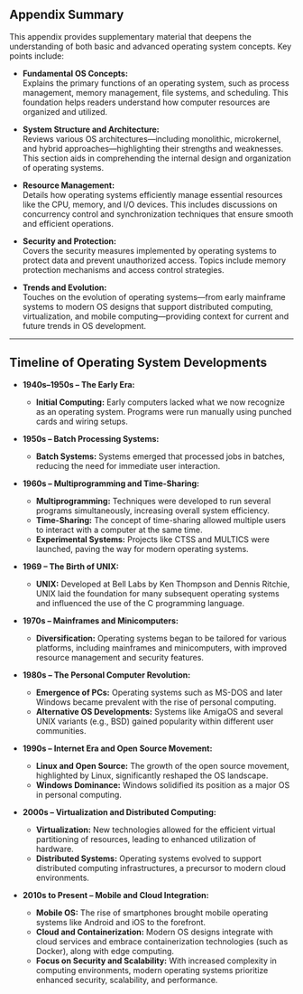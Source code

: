 

## Appendix Summary

This appendix provides supplementary material that deepens the understanding of both basic and advanced operating system concepts. Key points include:

- **Fundamental OS Concepts:**  
  Explains the primary functions of an operating system, such as process management, memory management, file systems, and scheduling. This foundation helps readers understand how computer resources are organized and utilized.

- **System Structure and Architecture:**  
  Reviews various OS architectures—including monolithic, microkernel, and hybrid approaches—highlighting their strengths and weaknesses. This section aids in comprehending the internal design and organization of operating systems.

- **Resource Management:**  
  Details how operating systems efficiently manage essential resources like the CPU, memory, and I/O devices. This includes discussions on concurrency control and synchronization techniques that ensure smooth and efficient operations.

- **Security and Protection:**  
  Covers the security measures implemented by operating systems to protect data and prevent unauthorized access. Topics include memory protection mechanisms and access control strategies.

- **Trends and Evolution:**  
  Touches on the evolution of operating systems—from early mainframe systems to modern OS designs that support distributed computing, virtualization, and mobile computing—providing context for current and future trends in OS development.

---

## Timeline of Operating System Developments

- **1940s–1950s – The Early Era:**  
  - **Initial Computing:** Early computers lacked what we now recognize as an operating system. Programs were run manually using punched cards and wiring setups.

- **1950s – Batch Processing Systems:**  
  - **Batch Systems:** Systems emerged that processed jobs in batches, reducing the need for immediate user interaction.

- **1960s – Multiprogramming and Time-Sharing:**  
  - **Multiprogramming:** Techniques were developed to run several programs simultaneously, increasing overall system efficiency.  
  - **Time-Sharing:** The concept of time-sharing allowed multiple users to interact with a computer at the same time.  
  - **Experimental Systems:** Projects like CTSS and MULTICS were launched, paving the way for modern operating systems.

- **1969 – The Birth of UNIX:**  
  - **UNIX:** Developed at Bell Labs by Ken Thompson and Dennis Ritchie, UNIX laid the foundation for many subsequent operating systems and influenced the use of the C programming language.

- **1970s – Mainframes and Minicomputers:**  
  - **Diversification:** Operating systems began to be tailored for various platforms, including mainframes and minicomputers, with improved resource management and security features.

- **1980s – The Personal Computer Revolution:**  
  - **Emergence of PCs:** Operating systems such as MS-DOS and later Windows became prevalent with the rise of personal computing.  
  - **Alternative OS Developments:** Systems like AmigaOS and several UNIX variants (e.g., BSD) gained popularity within different user communities.

- **1990s – Internet Era and Open Source Movement:**  
  - **Linux and Open Source:** The growth of the open source movement, highlighted by Linux, significantly reshaped the OS landscape.  
  - **Windows Dominance:** Windows solidified its position as a major OS in personal computing.

- **2000s – Virtualization and Distributed Computing:**  
  - **Virtualization:** New technologies allowed for the efficient virtual partitioning of resources, leading to enhanced utilization of hardware.  
  - **Distributed Systems:** Operating systems evolved to support distributed computing infrastructures, a precursor to modern cloud environments.

- **2010s to Present – Mobile and Cloud Integration:**  
  - **Mobile OS:** The rise of smartphones brought mobile operating systems like Android and iOS to the forefront.  
  - **Cloud and Containerization:** Modern OS designs integrate with cloud services and embrace containerization technologies (such as Docker), along with edge computing.  
  - **Focus on Security and Scalability:** With increased complexity in computing environments, modern operating systems prioritize enhanced security, scalability, and performance.



